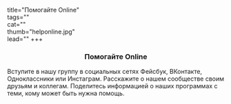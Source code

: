 title="Помогайте Online"  
tags=""  
cat=""  
thumb="helponline.jpg"  
lead=""
+++  

<h3 style="text-align:center;">Помогайте Online</h3>

Вступите в нашу группу в социальных сетях Фейсбук, ВКонтакте, Одноклассники или Инстаграм. Расскажите о нашем сообществе своим друзьям и коллегам. Поделитесь информацией о наших программах с теми, кому может быть нужна помощь.
